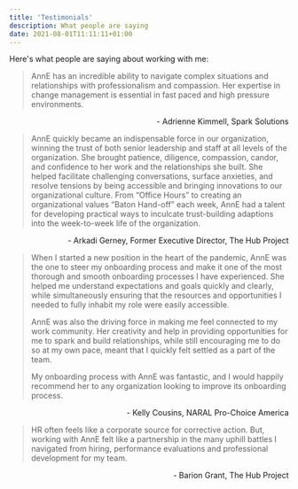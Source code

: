 ```yaml
---
title: 'Testimonials'
description: What people are saying
date: 2021-08-01T11:11:11+01:00
---
```


Here's what people are saying about working with me:

> AnnE has an incredible ability to navigate complex situations and relationships with professionalism and compassion. Her expertise in change management is essential in fast paced and high pressure environments.

<p style="text-align: right;"> - Adrienne Kimmell, Spark Solutions </p>

> AnnE quickly became an indispensable force in our organization, winning the trust of both senior leadership and staff at all levels of the organization. She brought patience, diligence, compassion, candor, and confidence to her work and the relationships she built. She helped facilitate challenging conversations, surface anxieties, and resolve tensions by being accessible and bringing innovations to our organizational culture. From “Office Hours” to creating an organizational values “Baton Hand-off” each week, AnnE had a talent for developing practical ways to inculcate trust-building adaptions into the week-to-week life of the organization.

<p style="text-align: right;"> - Arkadi Gerney, Former Executive Director, The Hub Project </p>

> When I started a new position in the heart of the pandemic, AnnE was the one to steer my onboarding process and make it one of the most thorough and smooth onboarding processes I have experienced. She helped me understand expectations and goals quickly and clearly, while simultaneously ensuring that the resources and opportunities I needed to fully inhabit my role were easily accessible. 
>
> AnnE was also the driving force in making me feel connected to my work community. Her creativity and help in providing opportunities for me to spark and build relationships, while still encouraging me to do so at my own pace, meant that I quickly felt settled as a part of the team. 
>
> My onboarding process with AnnE was fantastic, and I would happily recommend her to any organization looking to improve its onboarding process.

<p style="text-align: right;"> - Kelly Cousins, NARAL Pro-Choice America </p>

> HR often feels like a corporate source for corrective action. But, working with AnnE felt like a partnership in the many uphill battles I navigated from hiring, performance evaluations and professional development for my team.

<p style="text-align: right;"> - Barion Grant, The Hub Project </p>

